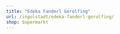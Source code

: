 ```yaml
---
title: "Edeka Fanderl Gerolfing"
url: /ingolstadt/edeka-fanderl-gerolfing/
shop: Supermarkt
---
```

